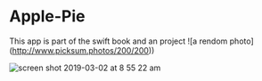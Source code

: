 # Apple-Pie

This app is part of the swift book and an project
![a rendom photo] (http://www.picksum.photos/200/200))

![screen shot 2019-03-02 at 8 55 22 am](https://user-images.githubusercontent.com/43941294/53683649-f438ce00-3cc8-11e9-8760-60dc27034c4e.png)

